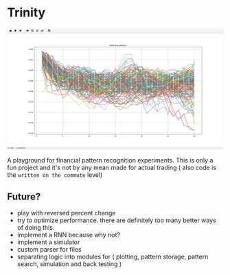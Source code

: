 # Trinity
![alt text](https://raw.githubusercontent.com/essamhassan/trinity/master/assets/splash.png)

A playground for financial pattern recognition experiments. This is only a fun project and it's not by any mean made for actual trading ( also code is the `written on the commute` level)


## Future?
- play with reversed percent change
- try to optimize performance. there are definitely too many better ways of doing this.
- implement a RNN because why not?
- implement a simulator
- custom parser for files
- separating logic into modules for ( plotting, pattern storage, pattern search, simulation and back testing )

